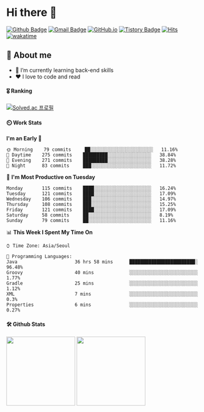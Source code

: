 # Hi there 👋
[![Github Badge](https://img.shields.io/badge/-uiw6unoh-grey?style=flat&logo=github&logoColor=white&link=https://github.com/uiw6unoh/)](https://www.github.com/uiw6unoh/) 
[![Gmail Badge](https://img.shields.io/badge/-uiw6unoh@naver.com-c14438?style=flat&logo=Gmail&logoColor=white&link=mailto:uiw6unoh@naver.com)](mailto:uiw6unoh@naver.com) 
[![GitHub.io](https://img.shields.io/badge/GitHub.io-orange?style=flat&logoColor=white)](https://uiw6unoh.github.io/)
[![Tistory Badge](https://img.shields.io/badge/Tech%20Blog-yellow?style=flat&logoColor=white)](https://#/)
[![Hits](https://hits.seeyoufarm.com/api/count/incr/badge.svg?url=https%3A%2F%2Fgithub.com%2Fuiw6unoh&count_bg=%2379C83D&title_bg=%23555555&icon=&icon_color=%23E7E7E7&title=hits&edge_flat=false)](https://hits.seeyoufarm.com)
[![wakatime](https://wakatime.com/badge/user/54252e40-b19e-45e1-9ec9-fb1c5a26c628.svg)](https://wakatime.com/@54252e40-b19e-45e1-9ec9-fb1c5a26c628)
<!-- [![Portfolio Badge](https://img.shields.io/badge/portfolio-web-blue?style=flat&link=https://github.com/uiw6unoh/)](https://github.com/uiw6unoh/)  -->

## 💬 About me
- 🌱 I’m currently learning back-end skills
- ❤️ I love to code and read


#### 🎖️ Ranking
[![Solved.ac 프로필](http://mazassumnida.wtf/api/v2/generate_badge?boj=uiw6unoh)](https://www.acmicpc.net/user/uiw6unoh)

#### ⏲️ Work Stats
<!--[![uiw6unoh's wakatime stats](https://github-readme-stats.vercel.app/api/wakatime?username=uiw6unoh)]-->

<!--START_SECTION:waka-->
**I'm an Early 🐤** 

```text
🌞 Morning    79 commits     ██░░░░░░░░░░░░░░░░░░░░░░░   11.16% 
🌆 Daytime    275 commits    █████████░░░░░░░░░░░░░░░░   38.84% 
🌃 Evening    271 commits    █████████░░░░░░░░░░░░░░░░   38.28% 
🌙 Night      83 commits     ███░░░░░░░░░░░░░░░░░░░░░░   11.72%

```
📅 **I'm Most Productive on Tuesday** 

```text
Monday       115 commits    ████░░░░░░░░░░░░░░░░░░░░░   16.24% 
Tuesday      121 commits    ████░░░░░░░░░░░░░░░░░░░░░   17.09% 
Wednesday    106 commits    ███░░░░░░░░░░░░░░░░░░░░░░   14.97% 
Thursday     108 commits    ███░░░░░░░░░░░░░░░░░░░░░░   15.25% 
Friday       121 commits    ████░░░░░░░░░░░░░░░░░░░░░   17.09% 
Saturday     58 commits     ██░░░░░░░░░░░░░░░░░░░░░░░   8.19% 
Sunday       79 commits     ██░░░░░░░░░░░░░░░░░░░░░░░   11.16%

```


📊 **This Week I Spent My Time On** 

```text
⌚︎ Time Zone: Asia/Seoul

💬 Programming Languages: 
Java                     36 hrs 58 mins      ████████████████████████░   96.48% 
Groovy                   40 mins             ░░░░░░░░░░░░░░░░░░░░░░░░░   1.77% 
Gradle                   25 mins             ░░░░░░░░░░░░░░░░░░░░░░░░░   1.12% 
XML                      7 mins              ░░░░░░░░░░░░░░░░░░░░░░░░░   0.3% 
Properties               6 mins              ░░░░░░░░░░░░░░░░░░░░░░░░░   0.27%

```


<!--END_SECTION:waka-->

#### 🛠️ Github Stats <br/>
<p>
  <img height="180em" src="https://github-readme-stats.vercel.app/api?username=uiw6unoh&show_icons=true&include_all_commits=true">
  <img height="180em" src="https://github-readme-stats.vercel.app/api/top-langs/?username=uiw6unoh&layout=compact">
</p>

